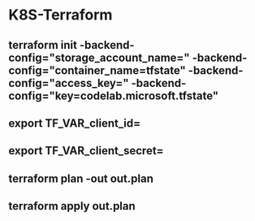 # K8S-Terraform

## terraform init -backend-config="storage_account_name=<YourAzureStorageAccountName>" -backend-config="container_name=tfstate" -backend-config="access_key=<YourStorageAccountAccessKey>" -backend-config="key=codelab.microsoft.tfstate"

## export TF_VAR_client_id=<service-principal-appid>

## export TF_VAR_client_secret=<service-principal-password>

## terraform plan -out out.plan

## terraform apply out.plan
